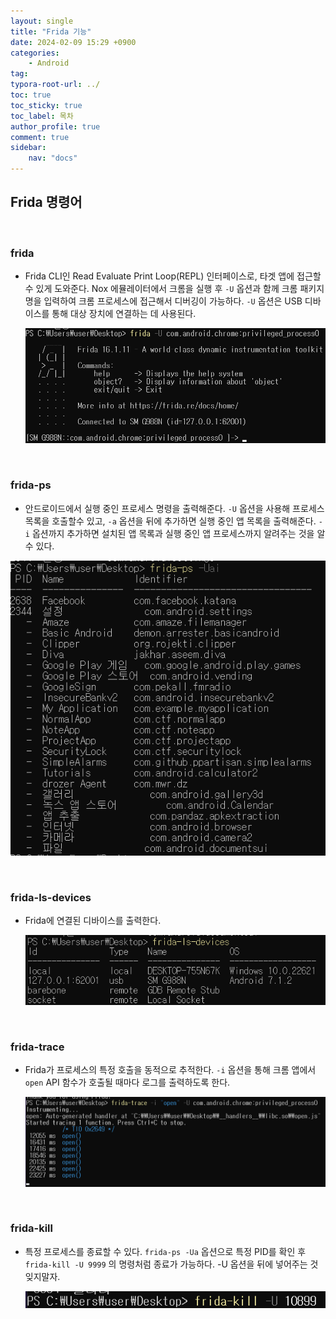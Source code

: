 ```yaml
---
layout: single
title: "Frida 기능"
date: 2024-02-09 15:29 +0900
categories: 
    - Android
tag: 
typora-root-url: ../
toc: true
toc_sticky: true
toc_label: 목차
author_profile: true
comment: true
sidebar:
    nav: "docs"
---
```


## Frida 명령어

<br>

### frida

- Frida CLI인 Read Evaluate Print Loop(REPL) 인터페이스로, 타겟 앱에 접근할 수 있게 도와준다. Nox 에뮬레이터에서 크롬을 실행 후 `-U` 옵션과 함께 크롬 패키지 명을 입력하여 크롬 프로세스에 접근해서 디버깅이 가능하다. `-U` 옵션은 USB 디바이스를 통해 대상 장치에 연결하는 데 사용된다. 

  ![image-20240209160057837](/images/2024-02-09-android-frida-명령어/image-20240209160057837.png)

<br>

### frida-ps

- 안드로이드에서 실행 중인 프로세스 명령을 출력해준다. `-U` 옵션을 사용해 프로세스 목록을 호출할수 있고, `-a` 옵션을 뒤에 추가하면 실행 중인 앱 목록을 출력해준다. `-i` 옵션까지 추가하면 설치된 앱 목록과 실행 중인 앱 프로세스까지 알려주는 것을 알 수 있다.

![image-20240209153340347](/images/2024-02-09-android-frida-명령어/image-20240209153340347.png)

<br>

### frida-ls-devices

- Frida에 연결된 디바이스를 출력한다.

  ![image-20240209153727803](/images/2024-02-09-android-frida-명령어/image-20240209153727803.png)

<br>

### frida-trace

- Frida가 프로세스의 특정 호출을 동적으로 추적한다. `-i` 옵션을 통해 크롬 앱에서` open` API 함수가 호출될 때마다 로그를 출력하도록 한다.

  ![image-20240209160438357](/images/2024-02-09-android-frida-명령어/image-20240209160438357.png)

<br>

### frida-kill

- 특정 프로세스를 종료할 수 있다. `frida-ps -Ua` 옵션으로 특정 PID를 확인 후 `frida-kill -U 9999` 의 명령처럼 종료가 가능하다.  -U 옵션을 뒤에 넣어주는 것 잊지말자.

  

  ![image-20240209161957648](/images/2024-02-09-android-frida-명령어/image-20240209161957648.png)
